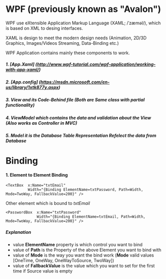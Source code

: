 # WPF (previously known as "Avalon")

WPF use eXtensible Application Markup Language (XAML; /ˈzæməl/), which is based on XML to desing interfaces.

XAML is design to meet the modern design needs (Animation, 2D/3D Graphics, Images/Videos Streaming, Data-Binding etc.)

WPF Application contains mainly these components to work.
##### 1. [App.Xaml] (http://www.wpf-tutorial.com/wpf-application/working-with-app-xaml/)
##### 2. [App.config] (https://msdn.microsoft.com/en-us/library/1xtk877y.aspx)
##### 3. **View** and its **Code-Behind** file (Both are **Same** class **with partial** functionality)
##### 4. **ViewModel** which contains the data and validation about the **View** (Also works as Controller in MVC)
##### 5. **Model** it is the Database Table Representation **Refelect** the data from **Database**



# Binding
#### 1. Element to Element Binding

```
<TextBox  x:Name="txtEmail"
          Width="{Binding ElementName=txtPassword, Path=Width, Mode=TwoWay, FallbackValue=200}" />
```

Other element which is bound to *txtEmail*

```
<PasswordBox  x:Name="txtPassword"
              Width="{Binding ElementName=txtEmail, Path=Width, Mode=TwoWay, FallbackValue=200}" />
```

##### Explanation
- value **ElementName** property is which control you want to bind
- value of **Path** is the Property of the above Element you want to bind with
- value of **Mode** is the way you want the bind work (**Mode** valid values [OneTime, OneWay, OneWayToSource, TwoWay])
- value of **FallbackValue** is the value which you want to set for the first time if Source value is empty
